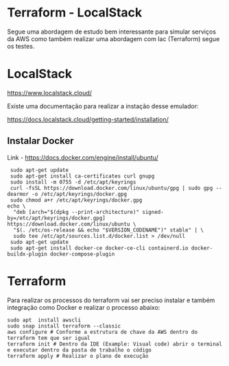 # Terraform - LocalStack

Segue uma abordagem de estudo bem interessante para simular serviços da AWS como também realizar uma abordagem com Iac (Terraform) segue os testes.

# LocalStack

https://www.localstack.cloud/

Existe uma documentação para realizar a instação desse emulador:

https://docs.localstack.cloud/getting-started/installation/

## Instalar Docker

Link - https://docs.docker.com/engine/install/ubuntu/
````
 sudo apt-get update
 sudo apt-get install ca-certificates curl gnupg
 sudo install -m 0755 -d /etc/apt/keyrings
 curl -fsSL https://download.docker.com/linux/ubuntu/gpg | sudo gpg --dearmor -o /etc/apt/keyrings/docker.gpg
 sudo chmod a+r /etc/apt/keyrings/docker.gpg
echo \
  "deb [arch="$(dpkg --print-architecture)" signed-by=/etc/apt/keyrings/docker.gpg] https://download.docker.com/linux/ubuntu \
  "$(. /etc/os-release && echo "$VERSION_CODENAME")" stable" | \
  sudo tee /etc/apt/sources.list.d/docker.list > /dev/null
 sudo apt-get update
 sudo apt-get install docker-ce docker-ce-cli containerd.io docker-buildx-plugin docker-compose-plugin
````
# Terraform

Para realizar os processos do terraform vai ser preciso instalar e também integração como Docker e realizar o processo abaixo:

````
sudo apt  install awscli  
sudo snap install terraform --classic
aws configure # Conforme a estrutura de chave da AWS dentro do terraform tem que ser igual
terraform init # Dentro da IDE (Example: Visual code) abrir o terminal e executar dentro da pasta de trabalho o código
terraform apply # Realizar o plano de execução
````
